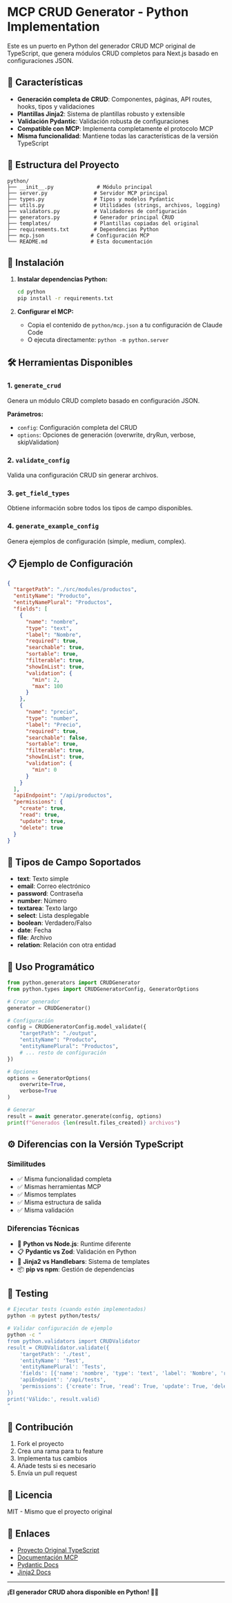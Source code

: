 # MCP CRUD Generator - Python Implementation

Este es un puerto en Python del generador CRUD MCP original de TypeScript, que genera módulos CRUD completos para Next.js basado en configuraciones JSON.

## 🌟 Características

- **Generación completa de CRUD**: Componentes, páginas, API routes, hooks, tipos y validaciones
- **Plantillas Jinja2**: Sistema de plantillas robusto y extensible
- **Validación Pydantic**: Validación robusta de configuraciones
- **Compatible con MCP**: Implementa completamente el protocolo MCP
- **Misma funcionalidad**: Mantiene todas las características de la versión TypeScript

## 📁 Estructura del Proyecto

```
python/
├── __init__.py              # Módulo principal
├── server.py               # Servidor MCP principal
├── types.py                # Tipos y modelos Pydantic
├── utils.py                # Utilidades (strings, archivos, logging)
├── validators.py           # Validadores de configuración
├── generators.py           # Generador principal CRUD
├── templates/              # Plantillas copiadas del original
├── requirements.txt        # Dependencias Python
├── mcp.json               # Configuración MCP
└── README.md              # Esta documentación
```

## 🚀 Instalación

1. **Instalar dependencias Python:**
   ```bash
   cd python
   pip install -r requirements.txt
   ```

2. **Configurar el MCP:**
   - Copia el contenido de `python/mcp.json` a tu configuración de Claude Code
   - O ejecuta directamente: `python -m python.server`

## 🛠️ Herramientas Disponibles

### 1. `generate_crud`
Genera un módulo CRUD completo basado en configuración JSON.

**Parámetros:**
- `config`: Configuración completa del CRUD
- `options`: Opciones de generación (overwrite, dryRun, verbose, skipValidation)

### 2. `validate_config`
Valida una configuración CRUD sin generar archivos.

### 3. `get_field_types`
Obtiene información sobre todos los tipos de campo disponibles.

### 4. `generate_example_config`
Genera ejemplos de configuración (simple, medium, complex).

## 📋 Ejemplo de Configuración

```json
{
  "targetPath": "./src/modules/productos",
  "entityName": "Producto",
  "entityNamePlural": "Productos",
  "fields": [
    {
      "name": "nombre",
      "type": "text",
      "label": "Nombre",
      "required": true,
      "searchable": true,
      "sortable": true,
      "filterable": true,
      "showInList": true,
      "validation": {
        "min": 2,
        "max": 100
      }
    },
    {
      "name": "precio",
      "type": "number",
      "label": "Precio",
      "required": true,
      "searchable": false,
      "sortable": true,
      "filterable": true,
      "showInList": true,
      "validation": {
        "min": 0
      }
    }
  ],
  "apiEndpoint": "/api/productos",
  "permissions": {
    "create": true,
    "read": true,
    "update": true,
    "delete": true
  }
}
```

## 🔧 Tipos de Campo Soportados

- **text**: Texto simple
- **email**: Correo electrónico
- **password**: Contraseña
- **number**: Número
- **textarea**: Texto largo
- **select**: Lista desplegable
- **boolean**: Verdadero/Falso
- **date**: Fecha
- **file**: Archivo
- **relation**: Relación con otra entidad

## 🚀 Uso Programático

```python
from python.generators import CRUDGenerator
from python.types import CRUDGeneratorConfig, GeneratorOptions

# Crear generador
generator = CRUDGenerator()

# Configuración
config = CRUDGeneratorConfig.model_validate({
    "targetPath": "./output",
    "entityName": "Producto",
    "entityNamePlural": "Productos",
    # ... resto de configuración
})

# Opciones
options = GeneratorOptions(
    overwrite=True,
    verbose=True
)

# Generar
result = await generator.generate(config, options)
print(f"Generados {len(result.files_created)} archivos")
```

## ⚙️ Diferencias con la Versión TypeScript

### Similitudes
- ✅ Misma funcionalidad completa
- ✅ Mismas herramientas MCP
- ✅ Mismos templates
- ✅ Misma estructura de salida
- ✅ Misma validación

### Diferencias Técnicas
- 🐍 **Python vs Node.js**: Runtime diferente
- 📋 **Pydantic vs Zod**: Validación en Python
- 🎨 **Jinja2 vs Handlebars**: Sistema de templates
- 📦 **pip vs npm**: Gestión de dependencias

## 🧪 Testing

```bash
# Ejecutar tests (cuando estén implementados)
python -m pytest python/tests/

# Validar configuración de ejemplo
python -c "
from python.validators import CRUDValidator
result = CRUDValidator.validate({
    'targetPath': './test',
    'entityName': 'Test',
    'entityNamePlural': 'Tests',
    'fields': [{'name': 'nombre', 'type': 'text', 'label': 'Nombre', 'required': True, 'searchable': True, 'sortable': True, 'filterable': True, 'showInList': True}],
    'apiEndpoint': '/api/tests',
    'permissions': {'create': True, 'read': True, 'update': True, 'delete': True}
})
print('Válido:', result.valid)
"
```

## 🤝 Contribución

1. Fork el proyecto
2. Crea una rama para tu feature
3. Implementa tus cambios
4. Añade tests si es necesario
5. Envía un pull request

## 📄 Licencia

MIT - Mismo que el proyecto original

## 🔗 Enlaces

- [Proyecto Original TypeScript](../README.md)
- [Documentación MCP](https://docs.anthropic.com/claude/docs/mcp)
- [Pydantic Docs](https://docs.pydantic.dev/)
- [Jinja2 Docs](https://jinja.palletsprojects.com/)

---

**¡El generador CRUD ahora disponible en Python! 🐍✨**